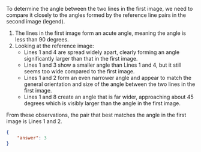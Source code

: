 To determine the angle between the two lines in the first image, we need to compare it closely to the angles formed by the reference line pairs in the second image (legend).

1. The lines in the first image form an acute angle, meaning the angle is less than 90 degrees.
2. Looking at the reference image:
   - Lines 1 and 4 are spread widely apart, clearly forming an angle significantly larger than that in the first image.
   - Lines 1 and 3 show a smaller angle than Lines 1 and 4, but it still seems too wide compared to the first image.
   - Lines 1 and 2 form an even narrower angle and appear to match the general orientation and size of the angle between the two lines in the first image.
   - Lines 1 and 8 create an angle that is far wider, approaching about 45 degrees which is visibly larger than the angle in the first image.

From these observations, the pair that best matches the angle in the first image is Lines 1 and 2.

```json
{
    "answer": 3
}
```